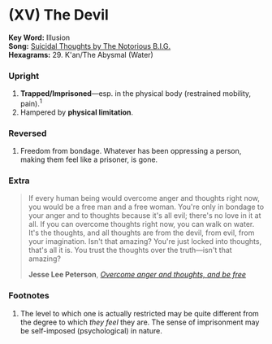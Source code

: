 # (XV) The Devil 

**Key Word:** Illusion  
**Song:** [Suicidal Thoughts by The Notorious B.I.G.](https://www.youtube.com/watch?v=v1mKGlYL9jg)  
**Hexagrams:** 29. K'an/The Abysmal (Water)



### Upright

1) **Trapped/Imprisoned**—esp. in the physical body (restrained mobility, pain).<sup>1</sup>
2) Hampered by **physical limitation**.



### Reversed

1) Freedom from bondage. Whatever has been oppressing a person, making them feel like a prisoner, is gone.



### Extra

>If every human being would overcome anger and thoughts right now, you would be a free man and a free woman. You're only in bondage to your anger and to thoughts because it's all evil; there's no love in it at all. If you can overcome thoughts right now, you can walk on water. It's the thoughts, and all thoughts are from the devil, from evil, from your imagination. Isn't that amazing? You're just locked into thoughts, that's all it is. You trust the thoughts over the truth—isn't that amazing? 
>
>**Jesse Lee Peterson**, [*Overcome anger and thoughts, and be free*](https://www.youtube.com/shorts/VDQxtyovPeg)



### Footnotes

1. The level to which one is actually restricted may be quite different from the degree to which *they feel* they are. The sense of imprisonment may be self-imposed (psychological) in nature.


